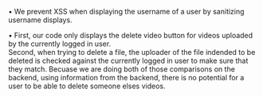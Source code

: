&bull; We prevent XSS when displaying the username of a user by sanitizing username displays.

&bull; First, our code only displays the delete video button for videos uploaded by the currently logged in user. <br> Second, when trying to delete a file, the uploader of the file indended to be deleted is checked against the currently logged in user to make sure that they match. Becuase we are doing both of those comparisons on the backend, using information from the backend, there is no potential for a user to be able to delete someone elses videos. 
